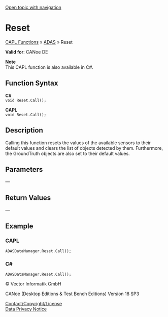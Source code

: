 [Open topic with navigation](../../../../../CANoeDEFamily.htm#Topics/CAPLFunctions/ADAS/Functions/CAPLfunctionReset.md)

# Reset

[CAPL Functions](../../CAPLfunctions.md) » [ADAS](../CAPLfunctionsADASOverview.md) » Reset

**Valid for**: CANoe DE

**Note**  
This CAPL function is also available in C#.

## Function Syntax

**C#**  
`void Reset.Call();`

**CAPL**  
`void Reset.Call();`

## Description

Calling this function resets the values of the available sensors to their default values and clears the list of objects detected by them. Furthermore, the GroundTruth objects are also set to their default values.

## Parameters

—

## Return Values

—

## Example

### CAPL

`ADASDataManager.Reset.Call();`

### C#

`ADASDataManager.Reset.Call();`

© Vector Informatik GmbH

CANoe (Desktop Editions & Test Bench Editions) Version 18 SP3

[Contact/Copyright/License](../../../Shared/ContactCopyrightLicense.md)  
[Data Privacy Notice](https://www.vector.com/int/en/company/get-info/privacy-policy/)